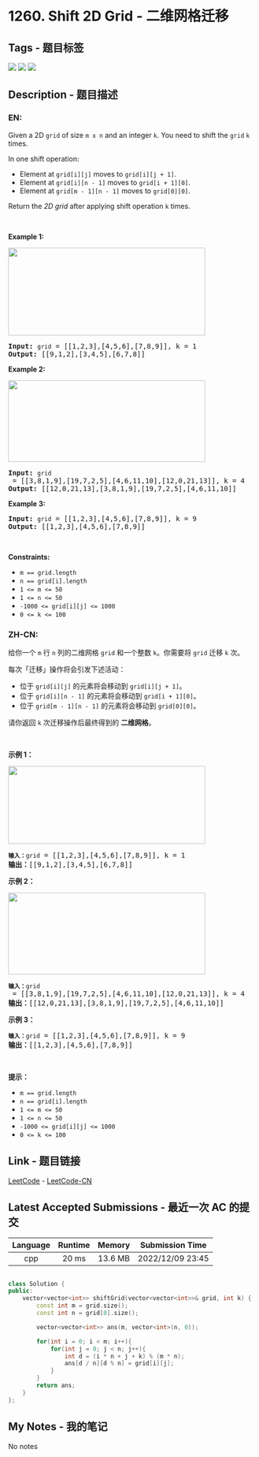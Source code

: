 
# 1260. Shift 2D Grid - 二维网格迁移

## Tags - 题目标签

 <img src="https://img.shields.io/badge/Array-数组-blue.svg">   <img src="https://img.shields.io/badge/Matrix-矩阵-blue.svg">   <img src="https://img.shields.io/badge/Simulation-模拟-blue.svg">  


## Description - 题目描述

### EN:
<p>Given a 2D <code>grid</code> of size <code>m x n</code>&nbsp;and an integer <code>k</code>. You need to shift the <code>grid</code>&nbsp;<code>k</code> times.</p>

<p>In one shift operation:</p>

<ul>
	<li>Element at <code>grid[i][j]</code> moves to <code>grid[i][j + 1]</code>.</li>
	<li>Element at <code>grid[i][n - 1]</code> moves to <code>grid[i + 1][0]</code>.</li>
	<li>Element at <code>grid[m&nbsp;- 1][n - 1]</code> moves to <code>grid[0][0]</code>.</li>
</ul>

<p>Return the <em>2D grid</em> after applying shift operation <code>k</code> times.</p>

<p>&nbsp;</p>
<p><strong class="example">Example 1:</strong></p>
<img alt="" src="https://assets.leetcode.com/uploads/2019/11/05/e1.png" style="width: 400px; height: 178px;" />
<pre>
<strong>Input:</strong> <code>grid</code> = [[1,2,3],[4,5,6],[7,8,9]], k = 1
<strong>Output:</strong> [[9,1,2],[3,4,5],[6,7,8]]
</pre>

<p><strong class="example">Example 2:</strong></p>
<img alt="" src="https://assets.leetcode.com/uploads/2019/11/05/e2.png" style="width: 400px; height: 166px;" />
<pre>
<strong>Input:</strong> <code>grid</code> = [[3,8,1,9],[19,7,2,5],[4,6,11,10],[12,0,21,13]], k = 4
<strong>Output:</strong> [[12,0,21,13],[3,8,1,9],[19,7,2,5],[4,6,11,10]]
</pre>

<p><strong class="example">Example 3:</strong></p>

<pre>
<strong>Input:</strong> <code>grid</code> = [[1,2,3],[4,5,6],[7,8,9]], k = 9
<strong>Output:</strong> [[1,2,3],[4,5,6],[7,8,9]]
</pre>

<p>&nbsp;</p>
<p><strong>Constraints:</strong></p>

<ul>
	<li><code>m ==&nbsp;grid.length</code></li>
	<li><code>n ==&nbsp;grid[i].length</code></li>
	<li><code>1 &lt;= m &lt;= 50</code></li>
	<li><code>1 &lt;= n &lt;= 50</code></li>
	<li><code>-1000 &lt;= grid[i][j] &lt;= 1000</code></li>
	<li><code>0 &lt;= k &lt;= 100</code></li>
</ul>


### ZH-CN:
<p>给你一个 <code>m</code> 行 <code>n</code> 列的二维网格 <code>grid</code> 和一个整数 <code>k</code>。你需要将 <code>grid</code> 迁移 <code>k</code> 次。</p>

<p>每次「迁移」操作将会引发下述活动：</p>

<ul>
	<li>位于 <code>grid[i][j]</code> 的元素将会移动到 <code>grid[i][j + 1]</code>。</li>
	<li>位于 <code>grid[i][n - 1]</code> 的元素将会移动到 <code>grid[i + 1][0]</code>。</li>
	<li>位于 <code>grid[m - 1][n - 1]</code> 的元素将会移动到 <code>grid[0][0]</code>。</li>
</ul>

<p>请你返回 <code>k</code> 次迁移操作后最终得到的 <strong>二维网格</strong>。</p>

<p> </p>

<p><strong>示例 1：</strong></p>

<p><img alt="" src="https://assets.leetcode-cn.com/aliyun-lc-upload/uploads/2019/11/16/e1-1.png" style="height: 158px; width: 400px;" /></p>

<pre>
<code><strong>输入：</strong>grid</code> = [[1,2,3],[4,5,6],[7,8,9]], k = 1
<strong>输出：</strong>[[9,1,2],[3,4,5],[6,7,8]]
</pre>

<p><strong>示例 2：</strong></p>

<p><img alt="" src="https://assets.leetcode-cn.com/aliyun-lc-upload/uploads/2019/11/16/e2-1.png" style="height: 166px; width: 400px;" /></p>

<pre>
<code><strong>输入：</strong>grid</code> = [[3,8,1,9],[19,7,2,5],[4,6,11,10],[12,0,21,13]], k = 4
<strong>输出：</strong>[[12,0,21,13],[3,8,1,9],[19,7,2,5],[4,6,11,10]]
</pre>

<p><strong>示例 3：</strong></p>

<pre>
<code><strong>输入：</strong>grid</code> = [[1,2,3],[4,5,6],[7,8,9]], k = 9
<strong>输出：</strong>[[1,2,3],[4,5,6],[7,8,9]]
</pre>

<p> </p>

<p><strong>提示：</strong></p>

<ul>
	<li><code>m == grid.length</code></li>
	<li><code>n == grid[i].length</code></li>
	<li><code>1 <= m <= 50</code></li>
	<li><code>1 <= n <= 50</code></li>
	<li><code>-1000 <= grid[i][j] <= 1000</code></li>
	<li><code>0 <= k <= 100</code></li>
</ul>



## Link - 题目链接

[LeetCode](https://leetcode.com/problems/shift-2d-grid/description/)  -  [LeetCode-CN](https://leetcode.cn/problems/shift-2d-grid/description/)
## Latest Accepted Submissions - 最近一次 AC 的提交


| Language | Runtime | Memory | Submission Time |
|:---:|:---:|:---:|:---:|
| cpp  | 20 ms | 13.6 MB | 2022/12/09 23:45 |

```cpp

class Solution {
public:
    vector<vector<int>> shiftGrid(vector<vector<int>>& grid, int k) {
        const int m = grid.size();
        const int n = grid[0].size();

        vector<vector<int>> ans(m, vector<int>(n, 0));

        for(int i = 0; i < m; i++){
            for(int j = 0; j < n; j++){
                int d = (i * n + j + k) % (m * n);
                ans[d / n][d % n] = grid[i][j];
            }
        }
        return ans;
    }
};

```
## My Notes - 我的笔记


No notes

